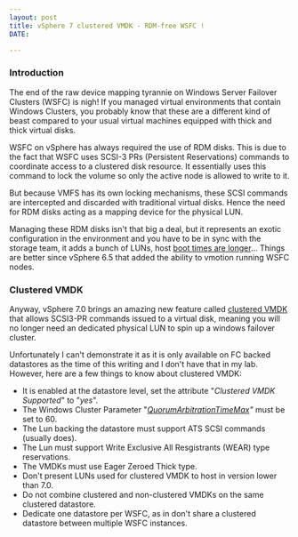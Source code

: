 ```yaml
---
layout: post
title: vSphere 7 clustered VMDK - RDM-free WSFC !
DATE: 

---
```

### Introduction

The end of the raw device mapping tyrannie on Windows Server Failover Clusters (WSFC) is nigh! If you managed virtual environments that contain Windows Clusters, you probably know that these are a different kind of beast compared to your usual virtual machines equipped with thick and thick virtual disks.

WSFC on vSphere has always required the use of RDM disks. This is due to the fact that WSFC uses SCSI-3 PRs (Persistent Reservations) commands to coordinate access to a clustered disk resource. It essentially uses this command to lock the volume so only the active node is allowed to write to it.

But because VMFS has its own locking mechanisms, these SCSI commands are intercepted and discarded with traditional virtual disks. Hence the need for RDM disks acting as a mapping device for the physical LUN.

Managing these RDM disks isn't that big a deal, but it represents an exotic configuration in the environment and you have to be in sync with the storage team, it adds a bunch of LUNs, host [boot times are longer](https://www.vxav.fr/2021-01-25-perennially-reserved-disks-in-the-vsphere-client-ui/)... Things are better since vSphere 6.5 that added the ability to vmotion running WSFC nodes.

### Clustered VMDK

Anyway, vSphere 7.0 brings an amazing new feature called [clustered VMDK](https://docs.vmware.com/en/VMware-vSphere/7.0/com.vmware.vsphere.wsfc.doc/GUID-97B054E2-2EB0-4E10-855B-521A38776F39.html "Clustered VMDK") that allows SCSI3-PR commands issued to a virtual disk, meaning you will no longer need an dedicated physical LUN to spin up a windows failover cluster.

Unfortunately I can't demonstrate it as it is only available on FC backed datastores as the time of this writing and I don't have that in my lab. However, here are a few things to know about clustered VMDK:

* It is enabled at the datastore level, set the attribute "_Clustered VMDK Supported_" to "_yes_".
* The Windows Cluster Parameter "[_QuorumArbitrationTimeMax_](https://docs.microsoft.com/en-us/previous-versions/windows/desktop/mscs/cluster-quorumarbitrationtimemax)_"_ must be set to 60.
* The Lun backing the datastore must support ATS SCSI commands (usually does).
* The Lun must support Write Exclusive All Resgistrants (WEAR) type reservations.
* The VMDKs must use Eager Zeroed Thick type.
* Don't present LUNs used for clustered VMDK to host in version lower than 7.0. 
* Do not combine clustered and non-clustered VMDKs on the same clustered datastore.
* Dedicate one datastore per WSFC, as in don't share a clustered datastore between multiple WSFC instances.